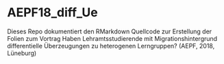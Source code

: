 # AEPF18_diff_Ue
Dieses Repo dokumentiert den RMarkdown Quellcode zur Erstellung der Folien zum Vortrag Haben Lehramtsstudierende mit Migrationshintergrund differentielle Überzeugungen zu heterogenen Lerngruppen? (AEPF, 2018, Lüneburg)
